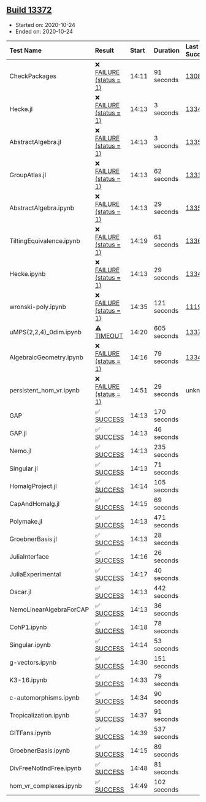## [Build 13372](https://oscarci.mathematik.uni-kl.de/job/oscar/13372/)

* Started on: 2020-10-24
* Ended on: 2020-10-24

| Test Name    | Result | Start | Duration | Last Success | First Failure |
|:-------------|:-------|:------|:---------|:-------------|:--------------|
| CheckPackages | ❌ [FAILURE (status = 1)](https://oscarci.mathematik.uni-kl.de/job/oscar/13372/artifact/logs/build-13372/CheckPackages.log) | 14:11 | 91 seconds | [13085](https://oscarci.mathematik.uni-kl.de/job/oscar/13085/) | [13086](https://oscarci.mathematik.uni-kl.de/job/oscar/13086/) |
| Hecke.jl | ❌ [FAILURE (status = 1)](https://oscarci.mathematik.uni-kl.de/job/oscar/13372/artifact/logs/build-13372/Hecke.jl.log) | 14:13 | 3 seconds | [13341](https://oscarci.mathematik.uni-kl.de/job/oscar/13341/) | [13342](https://oscarci.mathematik.uni-kl.de/job/oscar/13342/) |
| AbstractAlgebra.jl | ❌ [FAILURE (status = 1)](https://oscarci.mathematik.uni-kl.de/job/oscar/13372/artifact/logs/build-13372/AbstractAlgebra.jl.log) | 14:13 | 3 seconds | [13355](https://oscarci.mathematik.uni-kl.de/job/oscar/13355/) | [13356](https://oscarci.mathematik.uni-kl.de/job/oscar/13356/) |
| GroupAtlas.jl | ❌ [FAILURE (status = 1)](https://oscarci.mathematik.uni-kl.de/job/oscar/13372/artifact/logs/build-13372/GroupAtlas.jl.log) | 14:13 | 62 seconds | [13311](https://oscarci.mathematik.uni-kl.de/job/oscar/13311/) | [13312](https://oscarci.mathematik.uni-kl.de/job/oscar/13312/) |
| AbstractAlgebra.ipynb | ❌ [FAILURE (status = 1)](https://oscarci.mathematik.uni-kl.de/job/oscar/13372/artifact/logs/build-13372/AbstractAlgebra.ipynb.log) | 14:13 | 29 seconds | [13355](https://oscarci.mathematik.uni-kl.de/job/oscar/13355/) | [13356](https://oscarci.mathematik.uni-kl.de/job/oscar/13356/) |
| TiltingEquivalence.ipynb | ❌ [FAILURE (status = 1)](https://oscarci.mathematik.uni-kl.de/job/oscar/13372/artifact/logs/build-13372/TiltingEquivalence.ipynb.log) | 14:19 | 61 seconds | [13368](https://oscarci.mathematik.uni-kl.de/job/oscar/13368/) | [13369](https://oscarci.mathematik.uni-kl.de/job/oscar/13369/) |
| Hecke.ipynb | ❌ [FAILURE (status = 1)](https://oscarci.mathematik.uni-kl.de/job/oscar/13372/artifact/logs/build-13372/Hecke.ipynb.log) | 14:13 | 29 seconds | [13341](https://oscarci.mathematik.uni-kl.de/job/oscar/13341/) | [13342](https://oscarci.mathematik.uni-kl.de/job/oscar/13342/) |
| wronski-poly.ipynb | ❌ [FAILURE (status = 1)](https://oscarci.mathematik.uni-kl.de/job/oscar/13372/artifact/logs/build-13372/wronski-poly.ipynb.log) | 14:35 | 121 seconds | [11192](https://oscarci.mathematik.uni-kl.de/job/oscar/11192/) | [11193](https://oscarci.mathematik.uni-kl.de/job/oscar/11193/) |
| uMPS(2,2,4)_0dim.ipynb | ⚠ [TIMEOUT](https://oscarci.mathematik.uni-kl.de/job/oscar/13372/artifact/logs/build-13372/uMPS-2-2-4-_0dim.ipynb.log) | 14:20 | 605 seconds | [13371](https://oscarci.mathematik.uni-kl.de/job/oscar/13371/) | [13372](https://oscarci.mathematik.uni-kl.de/job/oscar/13372/) |
| AlgebraicGeometry.ipynb | ❌ [FAILURE (status = 1)](https://oscarci.mathematik.uni-kl.de/job/oscar/13372/artifact/logs/build-13372/AlgebraicGeometry.ipynb.log) | 14:16 | 79 seconds | [13341](https://oscarci.mathematik.uni-kl.de/job/oscar/13341/) | [13342](https://oscarci.mathematik.uni-kl.de/job/oscar/13342/) |
| persistent_hom_vr.ipynb | ❌ [FAILURE (status = 1)](https://oscarci.mathematik.uni-kl.de/job/oscar/13372/artifact/logs/build-13372/persistent_hom_vr.ipynb.log) | 14:51 | 29 seconds | unknown | unknown |
| GAP | ✅ [SUCCESS](https://oscarci.mathematik.uni-kl.de/job/oscar/13372/artifact/logs/build-13372/GAP.log) | 14:13 | 170 seconds |  |  |
| GAP.jl | ✅ [SUCCESS](https://oscarci.mathematik.uni-kl.de/job/oscar/13372/artifact/logs/build-13372/GAP.jl.log) | 14:13 | 46 seconds |  |  |
| Nemo.jl | ✅ [SUCCESS](https://oscarci.mathematik.uni-kl.de/job/oscar/13372/artifact/logs/build-13372/Nemo.jl.log) | 14:13 | 235 seconds |  |  |
| Singular.jl | ✅ [SUCCESS](https://oscarci.mathematik.uni-kl.de/job/oscar/13372/artifact/logs/build-13372/Singular.jl.log) | 14:13 | 71 seconds |  |  |
| HomalgProject.jl | ✅ [SUCCESS](https://oscarci.mathematik.uni-kl.de/job/oscar/13372/artifact/logs/build-13372/HomalgProject.jl.log) | 14:14 | 105 seconds |  |  |
| CapAndHomalg.jl | ✅ [SUCCESS](https://oscarci.mathematik.uni-kl.de/job/oscar/13372/artifact/logs/build-13372/CapAndHomalg.jl.log) | 14:15 | 69 seconds |  |  |
| Polymake.jl | ✅ [SUCCESS](https://oscarci.mathematik.uni-kl.de/job/oscar/13372/artifact/logs/build-13372/Polymake.jl.log) | 14:13 | 471 seconds |  |  |
| GroebnerBasis.jl | ✅ [SUCCESS](https://oscarci.mathematik.uni-kl.de/job/oscar/13372/artifact/logs/build-13372/GroebnerBasis.jl.log) | 14:13 | 28 seconds |  |  |
| JuliaInterface | ✅ [SUCCESS](https://oscarci.mathematik.uni-kl.de/job/oscar/13372/artifact/logs/build-13372/JuliaInterface.log) | 14:16 | 26 seconds |  |  |
| JuliaExperimental | ✅ [SUCCESS](https://oscarci.mathematik.uni-kl.de/job/oscar/13372/artifact/logs/build-13372/JuliaExperimental.log) | 14:17 | 40 seconds |  |  |
| Oscar.jl | ✅ [SUCCESS](https://oscarci.mathematik.uni-kl.de/job/oscar/13372/artifact/logs/build-13372/Oscar.jl.log) | 14:13 | 442 seconds |  |  |
| NemoLinearAlgebraForCAP | ✅ [SUCCESS](https://oscarci.mathematik.uni-kl.de/job/oscar/13372/artifact/logs/build-13372/NemoLinearAlgebraForCAP.log) | 14:13 | 36 seconds |  |  |
| CohP1.ipynb | ✅ [SUCCESS](https://oscarci.mathematik.uni-kl.de/job/oscar/13372/artifact/logs/build-13372/CohP1.ipynb.log) | 14:18 | 78 seconds |  |  |
| Singular.ipynb | ✅ [SUCCESS](https://oscarci.mathematik.uni-kl.de/job/oscar/13372/artifact/logs/build-13372/Singular.ipynb.log) | 14:14 | 53 seconds |  |  |
| g-vectors.ipynb | ✅ [SUCCESS](https://oscarci.mathematik.uni-kl.de/job/oscar/13372/artifact/logs/build-13372/g-vectors.ipynb.log) | 14:30 | 151 seconds |  |  |
| K3-16.ipynb | ✅ [SUCCESS](https://oscarci.mathematik.uni-kl.de/job/oscar/13372/artifact/logs/build-13372/K3-16.ipynb.log) | 14:33 | 79 seconds |  |  |
| c-automorphisms.ipynb | ✅ [SUCCESS](https://oscarci.mathematik.uni-kl.de/job/oscar/13372/artifact/logs/build-13372/c-automorphisms.ipynb.log) | 14:34 | 90 seconds |  |  |
| Tropicalization.ipynb | ✅ [SUCCESS](https://oscarci.mathematik.uni-kl.de/job/oscar/13372/artifact/logs/build-13372/Tropicalization.ipynb.log) | 14:37 | 91 seconds |  |  |
| GITFans.ipynb | ✅ [SUCCESS](https://oscarci.mathematik.uni-kl.de/job/oscar/13372/artifact/logs/build-13372/GITFans.ipynb.log) | 14:39 | 537 seconds |  |  |
| GroebnerBasis.ipynb | ✅ [SUCCESS](https://oscarci.mathematik.uni-kl.de/job/oscar/13372/artifact/logs/build-13372/GroebnerBasis.ipynb.log) | 14:15 | 89 seconds |  |  |
| DivFreeNotIndFree.ipynb | ✅ [SUCCESS](https://oscarci.mathematik.uni-kl.de/job/oscar/13372/artifact/logs/build-13372/DivFreeNotIndFree.ipynb.log) | 14:48 | 81 seconds |  |  |
| hom_vr_complexes.ipynb | ✅ [SUCCESS](https://oscarci.mathematik.uni-kl.de/job/oscar/13372/artifact/logs/build-13372/hom_vr_complexes.ipynb.log) | 14:49 | 102 seconds |  |  |
